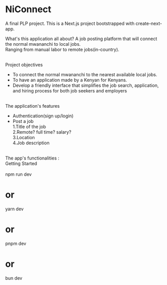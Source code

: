 # NiConnect
A final PLP project. 
This is a Next.js project bootstrapped with create-next-app.

What's this application all about?
A job posting platform that will connect the normal mwananchi to local jobs.  
Ranging from manual labor to remote jobs(in-country). <br> <br>

Project objectives <br>
- To connect the normal mwananchi to the nearest available local jobs. <br>
- To have an application made by a Kenyan for Kenyans. <br>
- Develop a friendly interface that simplifies the job search, application, and hiring process for both job seekers and employers <br> <br> 

The application's features <br> 
- Authentication(sign up/login) <br> 
- Post a job <br> 
  1.Title of the job <br> 
  2.Remote? full time? salary? <br> 
  3.Location <br> 
  4.Job description <br> <br>

The app's functionalities :  <br> 
Getting Started <br>  
npm run dev
# or
yarn dev
# or
pnpm dev
# or
bun dev


